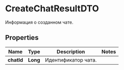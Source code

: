 

# CreateChatResultDTO

Информация о созданном чате.

## Properties

| Name | Type | Description | Notes |
|------------ | ------------- | ------------- | -------------|
|**chatId** | **Long** | Идентификатор чата. |  |



